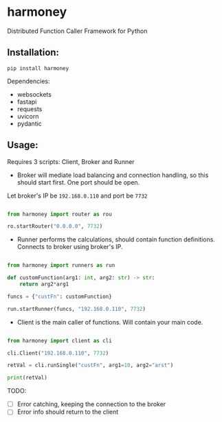 # harmoney

Distributed Function Caller Framework for Python

## Installation:

`pip install harmoney`

Dependencies:
- websockets
- fastapi
- requests
- uvicorn
- pydantic

## Usage:

Requires 3 scripts: Client, Broker and Runner

- Broker will mediate load balancing and connection handling, so this should start first. One port should be open.

Let broker's IP be `192.168.0.110` and port be `7732`
```python

from harmoney import router as rou

ro.startRouter("0.0.0.0", 7732)
```

- Runner performs the calculations, should contain function definitions. Connects to broker using broker's IP.

```python

from harmoney import runners as run

def customFunction(arg1: int, arg2: str) -> str:
    return arg2*arg1

funcs = {"custFn": customFunction}

run.startRunner(funcs, "192.168.0.110", 7732)
```

- Client is the main caller of functions. Will contain your main code.

```python

from harmoney import client as cli

cli.Client("192.168.0.110", 7732)

retVal = cli.runSingle("custFn", arg1=10, arg2="arst")

print(retVal)

```


TODO:
- [ ] Error catching, keeping the connection to the broker
- [ ] Error info should return to the client
